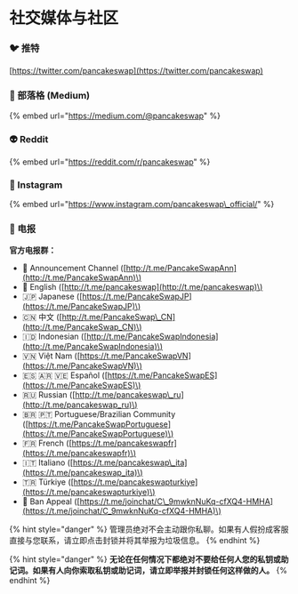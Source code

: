 # 社交媒体与社区

### 🐦 推特

[https://twitter.com/pancakeswap](https://twitter.com/pancakeswap)

### 📰 部落格 \(Medium\)

{% embed url="https://medium.com/@pancakeswap" %}

### 👽 Reddit

{% embed url="https://reddit.com/r/pancakeswap" %}

### 🤳 Instagram

{% embed url="https://www.instagram.com/pancakeswap\_official/" %}

### 💬 电报

**官方电报群：** 

* 📣 Announcement Channel \([http://t.me/PancakeSwapAnn](http://t.me/PancakeSwapAnn)\) 
* 🥞 English \([http://t.me/pancakeswap](http://t.me/pancakeswap)\) 
* 🇯🇵 Japanese \([https://t.me/PancakeSwapJP](https://t.me/PancakeSwapJP)\)
* 🇨🇳 中文 \([http://t.me/PancakeSwap\_CN](http://t.me/PancakeSwap_CN)\) 
* 🇮🇩 Indonesian \([http://t.me/PancakeSwapIndonesia](http://t.me/PancakeSwapIndonesia)\) 
* 🇻🇳 Việt Nam \([https://t.me/PancakeSwapVN](https://t.me/PancakeSwapVN)\) 
* 🇪🇸 🇦🇷 🇻🇪 Español \([https://t.me/PancakeSwapES](https://t.me/PancakeSwapES)\) 
* 🇷🇺 Russian \([http://t.me/pancakeswap\_ru](http://t.me/pancakeswap_ru)\) 
* 🇧🇷 🇵🇹 Portuguese/Brazilian Community \([https://t.me/PancakeSwapPortuguese](https://t.me/PancakeSwapPortuguese)\)
*  🇫🇷 French \([https://t.me/pancakeswapfr](https://t.me/pancakeswapfr)\) 
* 🇮🇹 Italiano \([https://t.me/pancakeswap\_ita](https://t.me/pancakeswap_ita)\) 
* 🇹🇷 Türkiye \([https://t.me/pancakeswapturkiye](https://t.me/pancakeswapturkiye)\) 
* 😤 Ban Appeal \([https://t.me/joinchat/C\_9mwknNuKq-cfXQ4-HMHA](https://t.me/joinchat/C_9mwknNuKq-cfXQ4-HMHA)\)

{% hint style="danger" %}
管理员绝对不会主动跟你私聊。如果有人假扮成客服直接与您联系，请立即点击封锁并将其举报为垃圾信息。
{% endhint %}

{% hint style="danger" %}
**无论在任何情况下都绝对不要给任何人您的私钥或助记词。如果有人向你索取私钥或助记词，请立即举报并封锁任何这样做的人。**
{% endhint %}

